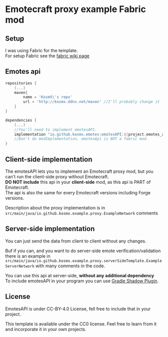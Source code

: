 # Emotecraft proxy example Fabric mod

## Setup

I was using Fabric for the template.  
For setup Fabric see the [fabric wiki page](https://fabricmc.net/wiki/tutorial:setup)

## Emotes api  
```groovy
repositories {
    (...)
    maven{
        name = 'KosmX\'s repo'
        url = 'http://kosmx.ddns.net/maven' //I'll probably change it
    }
}

dependencies {
    (...)
    //You'll need to implement emotesAPI.
    implementation "io.github.kosmx.emotes:emotesAPI:${project.emotes_api_version}"
    //Don't do modImplementation, emotesApi is NOT a fabric mod.
}

```
Client-side implementation
---
The emotesAPI lets you to implement an Emotecraft proxy mod, but you can't run the client-side proxy without Emotecraft.  
**DO NOT include** this api in your **client-side** mod, as this api is PART of Emotecraft.  
The api is also the same for every Emotecraft versions including Forge versions.  
   
Description about the proxy implementation is in `src/main/java/io.github.kosmx.example.proxy.ExampleNetwork` comments  

Server-side implementation
---
You can just send the data from client to client without any changes.  
 
Buf if you can, and you want to do server-side emote verification/validation there is an example in
`src/main/java/io.github.kosmx.example.proxy.serverSideTemplate.ExampleServerNetwork`
with many comments in the code.  
  
You can use this api at server-side, **without any additional dependency**  
To include emotesAPI in your program you can use [Gradle Shadow Plugin](https://imperceptiblethoughts.com/shadow/).


## License

EmotesAPI is under CC-BY-4.0 License, fell free to include that in your project.

This template is available under the CC0 license. Feel free to learn from it and incorporate it in your own projects.
